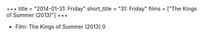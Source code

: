 +++
title = "2014-01-31: Friday"
short_title = "31: Friday"
films = ["The Kings of Summer (2013)"]
+++


* Film: The Kings of Summer (2013) 0
